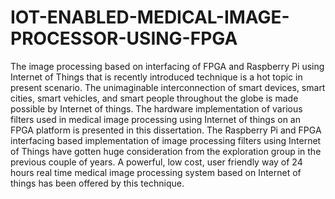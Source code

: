 # IOT-ENABLED-MEDICAL-IMAGE-PROCESSOR-USING-FPGA
The image processing based on interfacing of FPGA and Raspberry Pi using Internet of Things that is recently introduced technique is a hot topic in present scenario. The unimaginable interconnection of smart devices, smart cities, smart vehicles, and smart people throughout the globe is made possible by Internet of things. The hardware implementation of various filters used in medical image processing using Internet of things on an FPGA platform is presented in this dissertation. The Raspberry Pi and FPGA interfacing based implementation of image processing filters using Internet of Things have gotten huge consideration from the exploration group in the previous couple of years. A powerful, low cost, user friendly way of 24 hours real time medical image processing system based on Internet of things has been offered by this technique.
